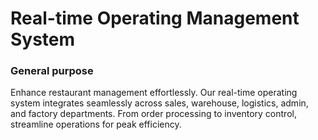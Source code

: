# Real-time Operating Management System

### General purpose

Enhance restaurant management effortlessly. Our real-time operating system integrates seamlessly across sales, warehouse, logistics, admin, and factory departments. From order processing to inventory control, streamline operations for peak efficiency.
